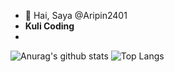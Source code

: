 - 👋 Hai, Saya @Aripin2401
- <b>Kuli Coding</b>
- 
![Anurag's github stats](https://github-readme-stats.vercel.app/api?username=aripin2401&theme=dark&show_icons=true)
![Top Langs](https://github-readme-stats.vercel.app/api/top-langs/?username=aripin2401&layout=compact&theme=dark&show_icons=true)
